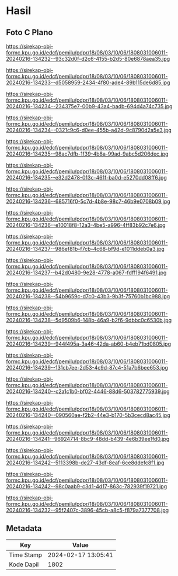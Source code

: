 # Hasil

## Foto C Plano

https://sirekap-obj-formc.kpu.go.id/edcf/pemilu/pdpr/18/08/03/10/06/1808031006011-20240216-134232--93c32d0f-d2c6-4155-b2d5-80e6878aea35.jpg

https://sirekap-obj-formc.kpu.go.id/edcf/pemilu/pdpr/18/08/03/10/06/1808031006011-20240216-134233--d5058959-2434-4f80-ade4-89b115de6d85.jpg

https://sirekap-obj-formc.kpu.go.id/edcf/pemilu/pdpr/18/08/03/10/06/1808031006011-20240216-134234--234375e7-00b9-43a4-badb-694d4a74c735.jpg

https://sirekap-obj-formc.kpu.go.id/edcf/pemilu/pdpr/18/08/03/10/06/1808031006011-20240216-134234--0321c9c6-d0ee-455b-a42d-9c8790d2a5e3.jpg

https://sirekap-obj-formc.kpu.go.id/edcf/pemilu/pdpr/18/08/03/10/06/1808031006011-20240216-134235--98ac7dfb-1f39-4b8a-99ad-9abc5d206dec.jpg

https://sirekap-obj-formc.kpu.go.id/edcf/pemilu/pdpr/18/08/03/10/06/1808031006011-20240216-134235--e32d2478-013c-461f-ba0d-e5270dd08ff6.jpg

https://sirekap-obj-formc.kpu.go.id/edcf/pemilu/pdpr/18/08/03/10/06/1808031006011-20240216-134236--685716f0-5c7d-4b8e-98c7-46b9e0708b09.jpg

https://sirekap-obj-formc.kpu.go.id/edcf/pemilu/pdpr/18/08/03/10/06/1808031006011-20240216-134236--e10018f8-12a3-4be5-a996-4ff83b92c7e6.jpg

https://sirekap-obj-formc.kpu.go.id/edcf/pemilu/pdpr/18/08/03/10/06/1808031006011-20240216-134237--986ef81b-f7cb-4c68-bf9d-e1011ddeb0a3.jpg

https://sirekap-obj-formc.kpu.go.id/edcf/pemilu/pdpr/18/08/03/10/06/1808031006011-20240216-134237--b42d0480-9e28-4778-a067-fdff194f6491.jpg

https://sirekap-obj-formc.kpu.go.id/edcf/pemilu/pdpr/18/08/03/10/06/1808031006011-20240216-134238--54b9659c-d7c0-43b3-9b3f-75760b1bc988.jpg

https://sirekap-obj-formc.kpu.go.id/edcf/pemilu/pdpr/18/08/03/10/06/1808031006011-20240216-134238--5d9509b6-148b-46a9-b2f6-9dbbc0c6530b.jpg

https://sirekap-obj-formc.kpu.go.id/edcf/pemilu/pdpr/18/08/03/10/06/1808031006011-20240216-134239--944f495a-3a46-42da-ab60-b4eb71bd0805.jpg

https://sirekap-obj-formc.kpu.go.id/edcf/pemilu/pdpr/18/08/03/10/06/1808031006011-20240216-134239--131cb7ee-2d53-4c9d-87c4-51a7b6bee653.jpg

https://sirekap-obj-formc.kpu.go.id/edcf/pemilu/pdpr/18/08/03/10/06/1808031006011-20240216-134240--c2a1c1b0-bf02-4446-88d6-503782775939.jpg

https://sirekap-obj-formc.kpu.go.id/edcf/pemilu/pdpr/18/08/03/10/06/1808031006011-20240216-134240--090560ae-f2b2-44e3-b170-5b3cecd8ac45.jpg

https://sirekap-obj-formc.kpu.go.id/edcf/pemilu/pdpr/18/08/03/10/06/1808031006011-20240216-134241--96924714-8bc9-48dd-b439-4e6b39ee1fd0.jpg

https://sirekap-obj-formc.kpu.go.id/edcf/pemilu/pdpr/18/08/03/10/06/1808031006011-20240216-134242--5113398b-de27-43df-8eaf-6ce8ddefc8f1.jpg

https://sirekap-obj-formc.kpu.go.id/edcf/pemilu/pdpr/18/08/03/10/06/1808031006011-20240216-134242--98c0aab9-c3d1-4d17-863c-782939f19721.jpg

https://sirekap-obj-formc.kpu.go.id/edcf/pemilu/pdpr/18/08/03/10/06/1808031006011-20240216-134232--95f2407c-3896-45cb-a8c5-f879a7377708.jpg


## Metadata

| Key        | Value               |
| ---------- | ------------------- |
| Time Stamp | 2024-02-17 13:05:41 |
| Kode Dapil | 1802                |



